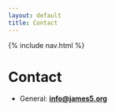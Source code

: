 ```yaml
---
layout: default
title: Contact
---
```


<div class="j5-nav">
{% include nav.html %}
</div>


# Contact
- General: **info@james5.org**
